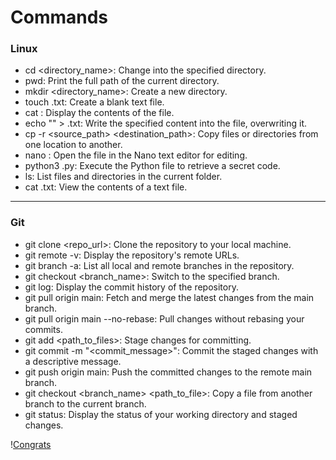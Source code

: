 #  Commands

### Linux
- cd <directory_name>: Change into the specified directory.
- pwd: Print the full path of the current directory.
- mkdir <directory_name>: Create a new directory.
- touch <filename>.txt: Create a blank text file.
- cat <filename>: Display the contents of the file.
- echo "<content>" > <filename>.txt: Write the specified content into the file, overwriting it.
- cp -r <source_path> <destination_path>: Copy files or directories from one location to another.
- nano <filename>: Open the file in the Nano text editor for editing.
- python3 <filename>.py: Execute the Python file to retrieve a secret code.
- ls: List files and directories in the current folder.
- cat <filename>.txt: View the contents of a text file.

---

### Git 
- git clone <repo_url>: Clone the repository to your local machine.
- git remote -v: Display the repository's remote URLs.
- git branch -a: List all local and remote branches in the repository.
- git checkout <branch_name>: Switch to the specified branch.
- git log: Display the commit history of the repository.
- git pull origin main: Fetch and merge the latest changes from the main branch.
- git pull origin main --no-rebase: Pull changes without rebasing your commits.
- git add <path_to_files>: Stage changes for committing.
- git commit -m "<commit_message>": Commit the staged changes with a descriptive message.
- git push origin main: Push the committed changes to the remote main branch.
- git checkout <branch_name> <path_to_file>: Copy a file from another branch to the current branch.
- git status: Display the status of your working directory and staged changes.

\![Congrats](/home/m-s-surya-gayathri/Pictures/Screenshots/TheCommandLineCup.png)
